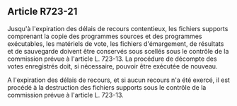 Article R723-21
----
Jusqu'à l'expiration des délais de recours contentieux, les fichiers supports
comprenant la copie des programmes sources et des programmes exécutables, les
matériels de vote, les fichiers d'émargement, de résultats et de sauvegarde
doivent être conservés sous scellés sous le contrôle de la commission prévue à
l'article L. 723-13. La procédure de décompte des votes enregistrés doit, si
nécessaire, pouvoir être exécutée de nouveau.

A l'expiration des délais de recours, et si aucun recours n'a été exercé, il est
procédé à la destruction des fichiers supports sous le contrôle de la commission
prévue à l'article L. 723-13.
